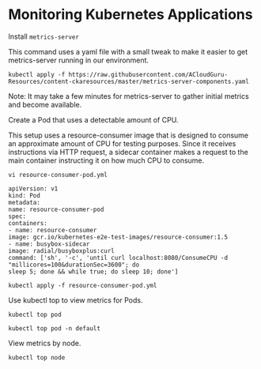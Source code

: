 # Monitoring Kubernetes Applications

Install `metrics-server`

This command uses a yaml file with a small tweak to make it easier to get metrics-server running in our environment.
```shell
kubectl apply -f https://raw.githubusercontent.com/ACloudGuru-Resources/content-ckaresources/master/metrics-server-components.yaml
```
Note: It may take a few minutes for metrics-server to gather initial metrics and become available.

Create a Pod that uses a detectable amount of CPU.

This setup uses a resource-consumer image that is designed to consume an approximate amount of CPU for testing
purposes. Since it receives instructions via HTTP request, a sidecar container makes a request to the main container instructing
it on how much CPU to consume.
```shell
vi resource-consumer-pod.yml
```
```shell
apiVersion: v1
kind: Pod
metadata:
name: resource-consumer-pod
spec:
containers:
- name: resource-consumer
image: gcr.io/kubernetes-e2e-test-images/resource-consumer:1.5
- name: busybox-sidecar
image: radial/busyboxplus:curl
command: ['sh', '-c', 'until curl localhost:8080/ConsumeCPU -d "millicores=100&durationSec=3600"; do
sleep 5; done && while true; do sleep 10; done']
```
```shell
kubectl apply -f resource-consumer-pod.yml
```
Use kubectl top to view metrics for Pods.
```shell
kubectl top pod
```
```shell
kubectl top pod -n default
```
View metrics by node.
```shell
kubectl top node
```
